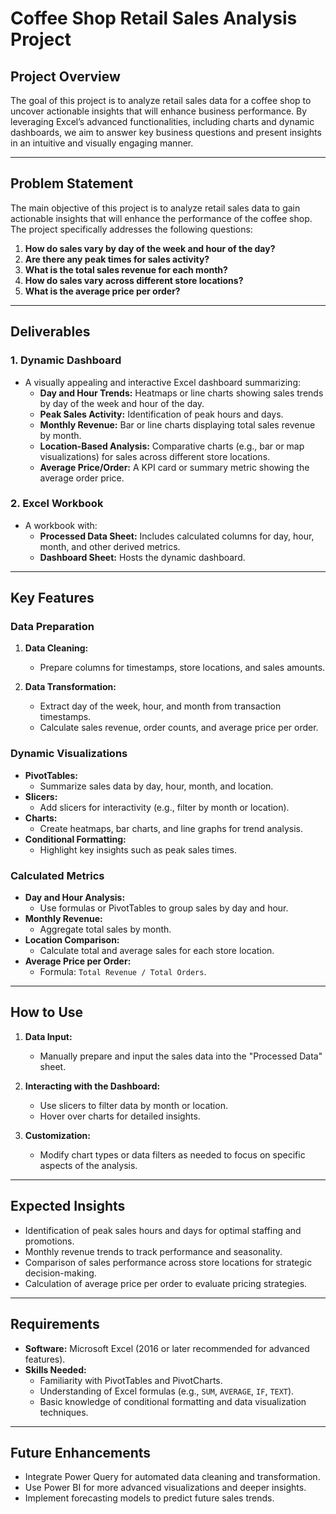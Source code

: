 # Coffee Shop Retail Sales Analysis Project

## **Project Overview**
The goal of this project is to analyze retail sales data for a coffee shop to uncover actionable insights that will enhance business performance. By leveraging Excel’s advanced functionalities, including charts and dynamic dashboards, we aim to answer key business questions and present insights in an intuitive and visually engaging manner.

---

## **Problem Statement**
The main objective of this project is to analyze retail sales data to gain actionable insights that will enhance the performance of the coffee shop. The project specifically addresses the following questions:

1. **How do sales vary by day of the week and hour of the day?**
2. **Are there any peak times for sales activity?**
3. **What is the total sales revenue for each month?**
4. **How do sales vary across different store locations?**
5. **What is the average price per order?**

---

## **Deliverables**

### **1. Dynamic Dashboard**
- A visually appealing and interactive Excel dashboard summarizing:
  - **Day and Hour Trends:** Heatmaps or line charts showing sales trends by day of the week and hour of the day.
  - **Peak Sales Activity:** Identification of peak hours and days.
  - **Monthly Revenue:** Bar or line charts displaying total sales revenue by month.
  - **Location-Based Analysis:** Comparative charts (e.g., bar or map visualizations) for sales across different store locations.
  - **Average Price/Order:** A KPI card or summary metric showing the average order price.

### **2. Excel Workbook**
- A workbook with:
  - **Processed Data Sheet:** Includes calculated columns for day, hour, month, and other derived metrics.
  - **Dashboard Sheet:** Hosts the dynamic dashboard.

---

## **Key Features**

### **Data Preparation**
1. **Data Cleaning:**
   - Prepare columns for timestamps, store locations, and sales amounts.

2. **Data Transformation:**
   - Extract day of the week, hour, and month from transaction timestamps.
   - Calculate sales revenue, order counts, and average price per order.

### **Dynamic Visualizations**
- **PivotTables:**
  - Summarize sales data by day, hour, month, and location.
- **Slicers:**
  - Add slicers for interactivity (e.g., filter by month or location).
- **Charts:**
  - Create heatmaps, bar charts, and line graphs for trend analysis.
- **Conditional Formatting:**
  - Highlight key insights such as peak sales times.

### **Calculated Metrics**
- **Day and Hour Analysis:**
  - Use formulas or PivotTables to group sales by day and hour.
- **Monthly Revenue:**
  - Aggregate total sales by month.
- **Location Comparison:**
  - Calculate total and average sales for each store location.
- **Average Price per Order:**
  - Formula: `Total Revenue / Total Orders`.

---

## **How to Use**

1. **Data Input:**
   - Manually prepare and input the sales data into the "Processed Data" sheet.

2. **Interacting with the Dashboard:**
   - Use slicers to filter data by month or location.
   - Hover over charts for detailed insights.

3. **Customization:**
   - Modify chart types or data filters as needed to focus on specific aspects of the analysis.

---

## **Expected Insights**
- Identification of peak sales hours and days for optimal staffing and promotions.
- Monthly revenue trends to track performance and seasonality.
- Comparison of sales performance across store locations for strategic decision-making.
- Calculation of average price per order to evaluate pricing strategies.

---

## **Requirements**
- **Software:** Microsoft Excel (2016 or later recommended for advanced features).
- **Skills Needed:**
  - Familiarity with PivotTables and PivotCharts.
  - Understanding of Excel formulas (e.g., `SUM`, `AVERAGE`, `IF`, `TEXT`).
  - Basic knowledge of conditional formatting and data visualization techniques.

---

## **Future Enhancements**
- Integrate Power Query for automated data cleaning and transformation.
- Use Power BI for more advanced visualizations and deeper insights.
- Implement forecasting models to predict future sales trends.



